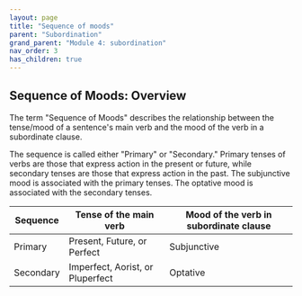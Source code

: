 ```yaml
---
layout: page
title: "Sequence of moods"
parent: "Subordination"
grand_parent: "Module 4: subordination"
nav_order: 3
has_children: true
---
```


## Sequence of Moods: Overview

The term "Sequence of Moods" describes the relationship between the tense/mood of a sentence's main verb and the mood of the verb in a subordinate clause.

The sequence is called either "Primary" or "Secondary." Primary tenses of verbs are those that express action in the present or future, while secondary tenses are those that express action in the past. The subjunctive mood is associated with the primary tenses. The optative mood is associated with the secondary tenses.

| Sequence | Tense of the main verb | Mood of the verb in subordinate clause |
| --- | --- | ---|
| Primary | Present, Future, or Perfect | Subjunctive |
| Secondary | Imperfect, Aorist, or Pluperfect | Optative |
